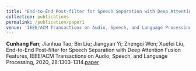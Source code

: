 ```yaml
---
title: "End-to-End Post-filter for Speech Separation with Deep Attention Fusion Features"
collection: publications
permalink: /publication/paper1
venue: 'IEEE/ACM Transactions on Audio, Speech, and Language Processing'
---
```

**Cunhang Fan**; Jianhua Tao; Bin Liu; Jiangyan Yi; Zhengqi Wen; Xuefei Liu, End-to-End Post-filter for Speech Separation with Deep Attention Fusion Features, IEEE/ACM Transactions on Audio, Speech, and Language Processing, 2020, 28:1303-1314.[paper](https://fchest.github.io/pub/Trans1.pdf)



